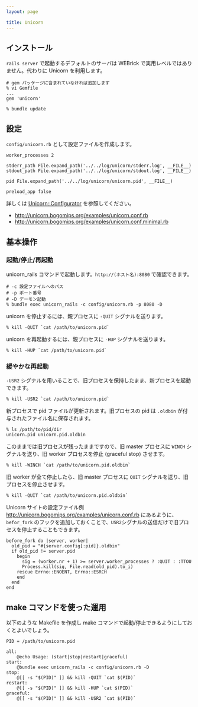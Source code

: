 ```yaml
---
layout: page

title: Unicorn
---
```


## インストール

`rails server` で起動するデフォルトのサーバは WEBrick で実用レベルではありません。代わりに Unicorn を利用します。

    # gem パッケージに含まれていなければ追加します
    % vi Gemfile
    ...
    gem 'unicorn'

    % bundle update

## 設定

`config/unicorn.rb` として設定ファイルを作成します。

    worker_processes 2

    stderr_path File.expand_path('../../log/unicorn/stderr.log', __FILE__)
    stdout_path File.expand_path('../../log/unicorn/stdout.log', __FILE__)

    pid File.expand_path('../../log/unicorn/unicorn.pid', __FILE__)

    preload_app false

詳しくは [Unicorn::Configurator](http://unicorn.bogomips.org/Unicorn/Configurator.html) を参照してください。

* <http://unicorn.bogomips.org/examples/unicorn.conf.rb>
* <http://unicorn.bogomips.org/examples/unicorn.conf.minimal.rb>

## 基本操作

### 起動/停止/再起動

unicorn_rails コマンドで起動します。`http://(ホスト名):8080` で確認できます。

    # -c 設定ファイルへのパス
    # -p ポート番号
    # -D デーモン起動
    % bundle exec unicorn_rails -c config/unicorn.rb -p 8080 -D

unicorn を停止するには、親プロセスに `-QUIT` シグナルを送ります。

    % kill -QUIT `cat /path/to/unicorn.pid`

unicorn を再起動するには、親プロセスに `-HUP` シグナルを送ります。

    % kill -HUP `cat /path/to/unicorn.pid`

### 緩やかな再起動

`-USR2` シグナルを用いることで、旧プロセスを保持したまま、新プロセスを起動できます。

    % kill -USR2 `cat /path/to/unicorn.pid`

新プロセスで pid ファイルが更新されます。旧プロセスの pid は `.oldbin` が付与されたファイル名に保存されます。

    % ls /path/to/pid/dir
    unicorn.pid unicorn.pid.oldbin

このままでは旧プロセスが残ったままですので、旧 master プロセスに `WINCH` シグナルを送り、旧 worker プロセスを停止 (graceful stop) させます。

    % kill -WINCH `cat /path/to/unicorn.pid.oldbin`

旧 worker が全て停止したら、旧 master プロセスに `QUIT` シグナルを送り、旧プロセスを停止させます。

    % kill -QUIT `cat /path/to/unicorn.pid.oldbin`

Unicorn サイトの設定ファイル例 <http://unicorn.bogomips.org/examples/unicorn.conf.rb> にあるように、`befor_fork` のフックを追加しておくことで、`USR2`シグナルの送信だけで旧プロセスを停止することもできます。

    before_fork do |server, worker|
      old_pid = "#{server.config[:pid]}.oldbin"
      if old_pid != server.pid
        begin
          sig = (worker.nr + 1) >= server.worker_processes ? :QUIT : :TTOU
          Process.kill(sig, File.read(old_pid).to_i)
        rescue Errno::ENOENT, Errno::ESRCH
        end
      end
    end

## make コマンドを使った運用

以下のような Makefile を作成し make コマンドで起動/停止できるようにしておくとよいでしょう。

    PID = /path/to/unicorn.pid

    all:
        @echo Usage: (start|stop|restart|graceful)
    start:
        @bundle exec unicorn_rails -c config/unicorn.rb -D
    stop:
        @[[ -s "$(PID)" ]] && kill -QUIT `cat $(PID)`
    restart:
        @[[ -s "$(PID)" ]] && kill -HUP `cat $(PID)`
    graceful:
        @[[ -s "$(PID)" ]] && kill -USR2 `cat $(PID)`


